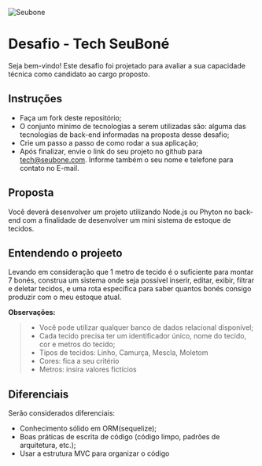 ![Seubone](https://cdn.shopify.com/s/files/1/0639/6218/5944/files/LOGO_SEUBONE.png)

# Desafio - Tech SeuBoné
Seja bem-vindo! Este desafio foi projetado para avaliar a sua capacidade técnica como candidato ao cargo proposto.

## Instruções
- Faça um fork deste repositório;
- O conjunto mínimo de tecnologias a serem utilizadas são: alguma das tecnologias de back-end informadas na proposta desse desafio;
- Crie um passo a passo de como rodar a sua aplicação;
- Após finalizar, envie o link do seu projeto no github para tech@seubone.com. Informe também o seu nome e telefone para contato no E-mail.

## Proposta
Você deverá desenvolver um projeto utilizando Node.js ou Phyton no back-end com a finalidade de desenvolver um mini sistema de estoque de tecidos.

## Entendendo o projeeto
Levando em consideração que 1 metro de tecido é o suficiente para montar 7 bonés, construa um sistema onde seja possível inserir, editar, exibir, filtrar e deletar tecidos, e uma rota especifica para saber quantos bonés consigo produzir com o meu estoque atual. 

**Observações:**
> - Você pode utilizar qualquer banco de dados relacional disponível;
> - Cada tecido precisa ter um identificador único, nome do tecido, cor e metros do tecido;
> - Tipos de tecidos: Linho, Camurça, Mescla, Moletom
> - Cores: fica a seu critério
> - Metros: insira valores fictícios

## Diferenciais
Serão considerados diferenciais:

- Conhecimento sólido em ORM(sequelize);
- Boas práticas de escrita de código (código limpo, padrões de arquitetura, etc.);
- Usar a estrutura MVC para organizar o código
